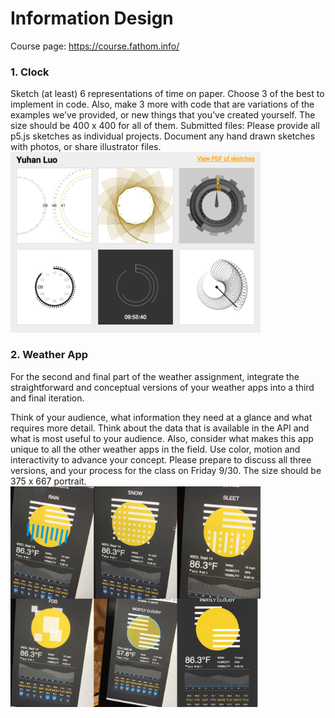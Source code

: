 # Information Design
Course page: https://course.fathom.info/

### 1. Clock

Sketch (at least) 6 representations of time on paper. Choose 3 of the best to implement in code. Also, make 3 more with code that are variations of the examples we’ve provided, or new things that you’ve created yourself. The size should be 400 x 400 for all of them. Submitted files: Please provide all p5.js sketches as individual projects. Document any hand drawn sketches with photos, or share illustrator files.
<img src="/01-clock/clockScreenShot.png" width="400">

### 2. Weather App

For the second and final part of the weather assignment, integrate the straightforward and conceptual versions of your weather apps into a third and final iteration.

Think of your audience, what information they need at a glance and what requires more detail. Think about the data that is available in the API and what is most useful to your audience. Also, consider what makes this app unique to all the other weather apps in the field. Use color, motion and interactivity to advance your concept. Please prepare to discuss all three versions, and your process for the class on Friday 9/30. The size should be 375 x 667 portrait.
<img src="/02-weather/weatherScreenShot.jpg" width="400">
